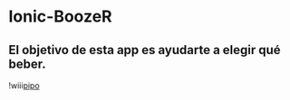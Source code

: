# Ionic-BoozeR
## El objetivo de esta app es ayudarte a elegir qué beber.
!wiii[pipo](media/general.gif)
